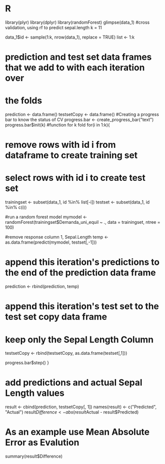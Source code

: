 # R
library(plyr)
library(dplyr)
library(randomForest)
glimpse(data_1)
#cross validation, using rf to predict sepal.length
k = 11

data_1$id <- sample(1:k, nrow(data_1), replace = TRUE)
list <- 1:k
# prediction and test set data frames that we add to with each iteration over
# the folds
prediction <- data.frame()
testsetCopy <- data.frame()
#Creating a progress bar to know the status of CV
progress.bar <- create_progress_bar("text")
progress.bar$init(k)
#function for k fold
for(i in 1:k){
  # remove rows with id i from dataframe to create training set
  # select rows with id i to create test set
  trainingset <- subset(data_1, id %in% list[-i])
  testset <- subset(data_1, id %in% c(i))
  
  #run a random forest model
  mymodel <- randomForest(trainingset$Demanda_uni_equil ~ ., data = trainingset, ntree = 100)
  
  #remove response column 1, Sepal.Length
  temp <- as.data.frame(predict(mymodel, testset[,-1]))
  
  # append this iteration's predictions to the end of the prediction data frame
  prediction <- rbind(prediction, temp)
  
  # append this iteration's test set to the test set copy data frame
  # keep only the Sepal Length Column
  testsetCopy <- rbind(testsetCopy, as.data.frame(testset[,1]))
  
  progress.bar$step()
}
# add predictions and actual Sepal Length values
result <- cbind(prediction, testsetCopy[, 1])
names(result) <- c("Predicted", "Actual")
result$Difference <- abs(result$Actual - result$Predicted)
# As an example use Mean Absolute Error as Evalution 
summary(result$Difference)

